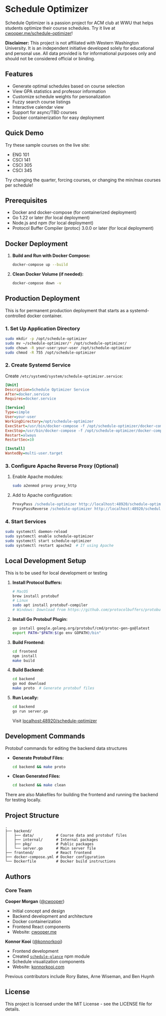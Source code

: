 # Schedule Optimizer

Schedule Optimizer is a passion project for ACM club at WWU that helps students
optimize their course schedules. Try it live at
[cwooper.me/schedule-optimizer](https://cwooper.me/schedule-optimizer)!

**Disclaimer:** This project is not affiliated with Western Washington University.
It is an independent initiative developed solely for educational and personal use.
All data provided is for informational purposes only and should not be considered
official or binding.

## Features

- Generate optimal schedules based on course selection
- View GPA statistics and professor information
- Customize schedule weights for personalization
- Fuzzy search course listings
- Interactive calendar view
- Support for async/TBD courses
- Docker containerization for easy deployment

## Quick Demo

Try these sample courses on the live site:

- ENG 101
- CSCI 141
- CSCI 305
- CSCI 345

Try changing the quarter, forcing courses, or changing the min/max courses per schedule!

## Prerequisites

- Docker and docker-compose (for containerized deployment)
- Go 1.22 or later (for local deployment)
- Node.js and npm (for local deployment)
- Protocol Buffer Compiler (protoc) 3.0.0 or later (for local deployment)

## Docker Deployment

1. **Build and Run with Docker Compose:**

   ```bash
   docker-compose up --build
   ```

2. **Clean Docker Volume (if needed):**

   ```bash
   docker-compose down -v
   ```

## Production Deployment

This is for permanent production deployment that starts as a systemd-controlled
docker container.

### 1. Set Up Application Directory

```bash
sudo mkdir -p /opt/schedule-optimizer
sudo mv ~/schedule-optimizer/* /opt/schedule-optimizer/
sudo chown -R your-user:your-user /opt/schedule-optimizer
sudo chmod -R 755 /opt/schedule-optimizer
```

### 2. Create Systemd Service

Create `/etc/systemd/system/schedule-optimizer.service`:

```ini
[Unit]
Description=Schedule Optimizer Service
After=docker.service
Requires=docker.service

[Service]
Type=simple
User=your-user
WorkingDirectory=/opt/schedule-optimizer
ExecStart=/usr/bin/docker-compose -f /opt/schedule-optimizer/docker-compose.yml up --build
ExecStop=/usr/bin/docker-compose -f /opt/schedule-optimizer/docker-compose.yml down
Restart=always
RestartSec=10

[Install]
WantedBy=multi-user.target
```

### 3. Configure Apache Reverse Proxy (Optional)

1. Enable Apache modules:

   ```bash
   sudo a2enmod proxy proxy_http
   ```

2. Add to Apache configuration:

   ```apache
   ProxyPass /schedule-optimizer http://localhost:48920/schedule-optimizer
   ProxyPassReverse /schedule-optimizer http://localhost:48920/schedule-optimizer
   ```

### 4. Start Services

```bash
sudo systemctl daemon-reload
sudo systemctl enable schedule-optimizer
sudo systemctl start schedule-optimizer
sudo systemctl restart apache2  # If using Apache
```

## Local Development Setup

This is to be used for local development or testing

1. **Install Protocol Buffers:**

   ```bash
   # MacOS
   brew install protobuf
   # Linux
   sudo apt install protobuf-compiler
   # Windows: Download from https://github.com/protocolbuffers/protobuf/releases
   ```

2. **Install Go Protobuf Plugin:**

   ```bash
   go install google.golang.org/protobuf/cmd/protoc-gen-go@latest
   export PATH="$PATH:$(go env GOPATH)/bin"
   ```

3. **Build Frontend:**

   ```bash
   cd frontend
   npm install
   make build
   ```

4. **Build Backend:**

   ```bash
   cd backend
   go mod download
   make proto  # Generate protobuf files
   ```

5. **Run Locally:**
   ```bash
   cd backend
   go run server.go
   ```

   Visit [localhost:48920/schedule-optimizer](http://localhost:48920/schedule-optimizer)

## Development Commands

Protobuf commands for editing the backend data structures

- **Generate Protobuf Files:**

  ```bash
  cd backend && make proto
  ```

- **Clean Generated Files:**

  ```bash
  cd backend && make clean
  ```

There are also Makefiles for building the frontend and running the backend for
testing locally.
  
## Project Structure

```
.
├── backend/
│   ├── data/          # Course data and protobuf files
│   ├── internal/      # Internal packages
│   ├── pkg/           # Public packages
│   └── server.go      # Main server file
├── frontend/          # React frontend
├── docker-compose.yml # Docker configuration
└── Dockerfile         # Docker build instructions
```

## Authors

### Core Team

**Cooper Morgan** ([@cwooper](https://github.com/cwooper))

- Initial concept and design
- Backend development and architecture
- Docker containerization
- Frontend React components
- Website: [cwooper.me](https://cwooper.me)

**Konnor Kooi** ([@konnorkooi](https://github.com/konnorkooi))

- Frontend development
- Created [`schedule-glance`](https://www.npmjs.com/package/schedule-glance) npm module
- Schedule visualization components
- Website: [konnorkooi.com](https://konnorkooi.com)

Previous contributors include Rory Bates, Arne Wiseman, and Ben Huynh

## License

This project is licensed under the MIT License - see the LICENSE file for details.
